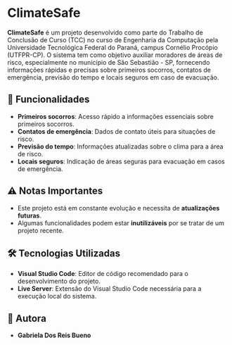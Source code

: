 # ClimateSafe

**ClimateSafe** é um projeto desenvolvido como parte do Trabalho de Conclusão de Curso (TCC) no curso de Engenharia da Computação pela Universidade Tecnológica Federal do Paraná, campus Cornélio Procópio (UTFPR-CP). O sistema tem como objetivo auxiliar moradores de áreas de risco, especialmente no município de São Sebastião - SP, fornecendo informações rápidas e precisas sobre primeiros socorros, contatos de emergência, previsão do tempo e locais seguros em caso de evacuação.

## 🚀 Funcionalidades
- **Primeiros socorros**: Acesso rápido a informações essenciais sobre primeiros socorros.
- **Contatos de emergência**: Dados de contato úteis para situações de risco.
- **Previsão do tempo**: Informações atualizadas sobre o clima para a área de risco.
- **Locais seguros**: Indicação de áreas seguras para evacuação em casos de emergência.

## ⚠️ Notas Importantes
- Este projeto está em constante evolução e necessita de **atualizações futuras**.
- Algumas funcionalidades podem estar **inutilizáveis** por se tratar de um projeto recente.

## 🛠️ Tecnologias Utilizadas
- **Visual Studio Code**: Editor de código recomendado para o desenvolvimento do projeto.
- **Live Server**: Extensão do Visual Studio Code necessária para a execução local do sistema.

## 👥 Autora
- **Gabriela Dos Reis Bueno**
